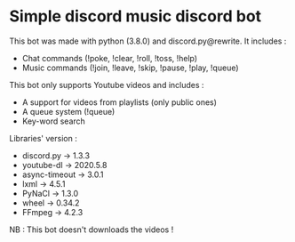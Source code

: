 # Simple discord music discord bot
This bot was made with python (3.8.0) and discord.py@rewrite. It includes :
- Chat commands (!poke, !clear, !roll, !toss, !help)
- Music commands (!join, !leave, !skip, !pause, !play, !queue)

This bot only supports Youtube videos and includes :
- A support for videos from playlists (only public ones)
- A queue system (!queue)
- Key-word search

Libraries' version :
- discord.py → 1.3.3
- youtube-dl → 2020.5.8
- async-timeout → 3.0.1
- lxml → 4.5.1
- PyNaCl → 1.3.0
- wheel → 0.34.2
- FFmpeg → 4.2.3

NB : This bot doesn't downloads the videos !
